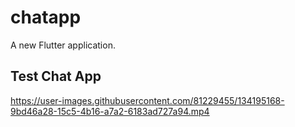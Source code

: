 # chatapp

A new Flutter application.

## Test Chat App

https://user-images.githubusercontent.com/81229455/134195168-9bd46a28-15c5-4b16-a7a2-6183ad727a94.mp4


